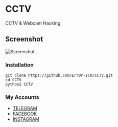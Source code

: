 # CCTV
CCTV &amp; Webcam Hacking

## Screenshot
![Screenshot](https://i.postimg.cc/JMHgPdV0/Screenshot-20200428-052825-Termux.jpg)

### Installation
```
git clone https://github.com/Err0r-ICA/CCTV.git
cd CCTV
python2 CCTV
```
### My Accounts
* [TELEGRAM](https://t.me/termuxxhacking)
* [FACEBOOK](https://www.facebook.com/termuxxhacking)
* [INSTAGRAM](https://instagram.com/termux_hacking) 
